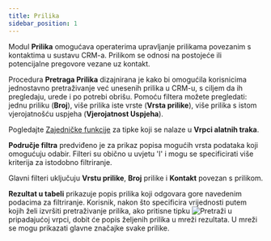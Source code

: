 ```yaml
---
title: Prilika 
sidebar_position: 1
---
```


Modul **Prilika** omogućava operaterima upravljanje prilikama povezanim s kontaktima u sustavu CRM-a. Prilikom se odnosi na postojeće ili potencijalne pregovore vezane uz kontakt.

Procedura **Pretraga Prilika** dizajnirana je kako bi omogućila korisnicima jednostavno pretraživanje već unesenih prilika u CRM-u, s ciljem da ih pregledaju, urede i po potrebi obrišu. 
Pomoću filtera možete pregledati: jednu priliku (**Broj**), više prilika iste vrste (**Vrsta prilike**), više prilika s istom vjerojatnošću uspjeha (**Vjerojatnost Uspjeha**).

Pogledajte [Zajedničke funkcije](/docs/guide/operations-with-data/view-modify-save-and-delete-data) za tipke koji se nalaze u **Vrpci alatnih traka**.

**Područje filtra** predviđeno je za prikaz popisa mogućih vrsta podataka koji omogućuju odabir. Filteri su obično u uvjetu 'I' i mogu se specificirati više kriterija za istodobno filtriranje.

Glavni filteri uključuju **Vrstu prilike**, **Broj** prilike i **Kontakt** povezan s prilikom.

**Rezultat u tabeli** prikazuje popis prilika koji odgovara gore navedenim podacima za filtriranje. Korisnik, nakon što specificira vrijednosti putem kojih želi izvršiti pretraživanje prilika, ako pritisne tipku ![Pretraži](/img/neutral/common/search.png) u pripadajućoj vrpci, dobit će popis željenih prilika u mreži rezultata. U mreži se mogu prikazati glavne značajke svake prilike.  


